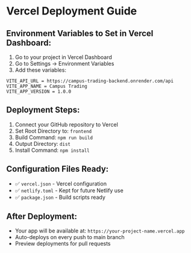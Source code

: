# Vercel Deployment Guide

## Environment Variables to Set in Vercel Dashboard:

1. Go to your project in Vercel Dashboard
2. Go to Settings → Environment Variables
3. Add these variables:

```
VITE_API_URL = https://campus-trading-backend.onrender.com/api
VITE_APP_NAME = Campus Trading
VITE_APP_VERSION = 1.0.0
```

## Deployment Steps:

1. Connect your GitHub repository to Vercel
2. Set Root Directory to: `frontend`
3. Build Command: `npm run build`
4. Output Directory: `dist`
5. Install Command: `npm install`

## Configuration Files Ready:

- ✅ `vercel.json` - Vercel configuration
- ✅ `netlify.toml` - Kept for future Netlify use
- ✅ `package.json` - Build scripts ready

## After Deployment:

- Your app will be available at: `https://your-project-name.vercel.app`
- Auto-deploys on every push to main branch
- Preview deployments for pull requests
